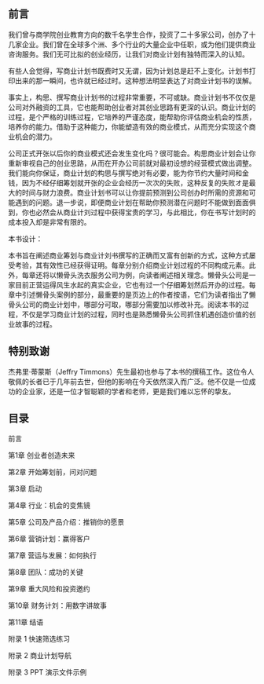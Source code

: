 ## 前言

我们曾与商学院创业教育方向的数千名学生合作，投资了二十多家公司，创办了十几家企业。我们曾在全球多个洲、多个行业的大量企业中任职，或为他们提供商业咨询服务。我们无可比拟的创业经历，让我们对商业计划有独特而深入的认知。

有些人会觉得，写商业计划书既费时又无谓，因为计划总是赶不上变化。计划书打印出来的那一瞬间，也许就已经过时。这种想法明显表达了对商业计划书的误解。

事实上，构思、撰写商业计划书的过程非常重要，不可或缺。商业计划书不仅仅是公司对外融资的工具，它也能帮助创业者对其创业思路有更深的认识。商业计划的过程，是个严格的训练过程，它培养的严谨态度，能帮助你评估商业机会的性质，培养你的能力。借助于这种能力，你能塑造有效的商业模式，从而充分实现这个商业机会的潜力。

公司正式开张以后你的商业模式还会发生变化吗？很可能会。构思商业计划会让你重新审视自己的创业思路，从而在开办公司前就对最初设想的经营模式做出调整。我们能向你保证，商业计划的构思与撰写绝对有必要，能为你节约大量时间和金钱，因为不经仔细筹划就开张的企业会经历一次次的失败，这种反复的失败オ是最大的时间与财力浪费。商业计划书可以让你提前预测到公司创办时所需的资源和可能遇到的问题。退一步说，即便商业计划在帮助你预测潜在问题时不能做到面面俱到，你也必然会从商业计刘过程中获得宝贵的学习，与此相比，你在书写计划时的成本投入却是非常有限的。

本书设计：

本书旨在阐述商业筹划与商业计刘书撰写的正确而又富有创新的方式，这种方式屡受考验，其有效性已经获得证明。每章分别介绍商业计划过程的不同构成元素。此外，每章还将以懒骨头洗衣服务公司为例，向读者阐述相关理念。懒骨头公司是一家目前正营运得风生水起的真实企业，它也有过一个仔细筹划然后开办的过程。每章中引述懒骨头案例的部分，最重要的是页边上的作者按语，它们为读者指出了懒骨头公司的商业计划中，哪部分可取，哪部分需要加以修改补充。阅读本书的过程，不仅是学习商业计划的过程，同时也是熟悉懒骨头公司抓住机遇创造价值的创业故事的过程。

## 特别致谢

杰弗里·蒂蒙斯（Jeffry Timmons）先生最初也参与了本书的撰稿工作。这位令人敬佩的长者已于几年前去世，但他的影响在今天依然深入而广泛。他不仅是一位成功的企业家，还是一位才智聪颖的学者和老师，更是我们难以忘怀的挚友。

## 目录

前言

第1章 创业者创造未来

第2章 开始筹划前，问对问题

第3章 启动

第4章 行业：机会的变焦镜

第5章 公司及产品介绍：推销你的愿景

第6章 营销计划：赢得客户

第7章 营运与发展：如何执行

第8章 团队：成功的关键

第9章 重大风险和投资邀约

第10章 财务计刘：用数字讲故事

第11章 结语

附录 1 快速筛选练习

附录 2 商业计划导航

附录 3 PPT 演示文件示例